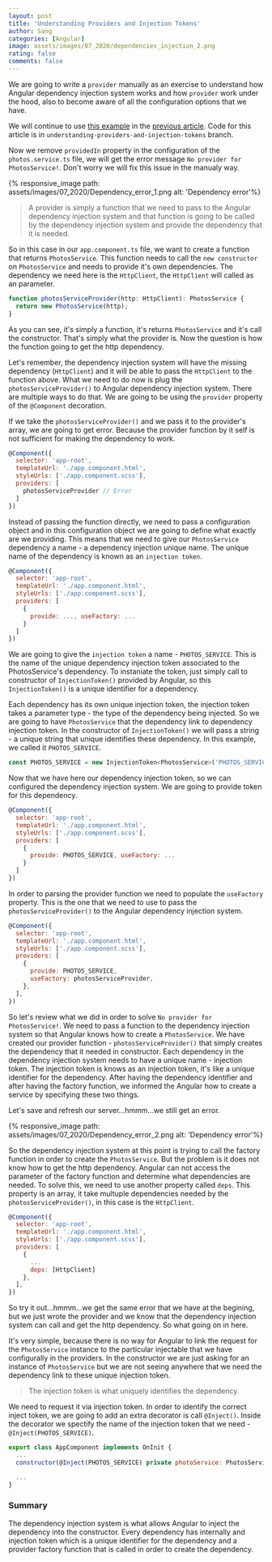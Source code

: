 ```yaml
---
layout: post
title: 'Understanding Providers and Injection Tokens'
author: Sang
categories: [Angular]
image: assets/images/07_2020/dependencies_injection_2.png
rating: false
comments: false
---
```


We are going to write a `provider` manually as an exercise to understand how Angular dependency injection system works and how `provider` work under the hood, also to become aware of all the configuration options that we have.

We will continue to use [this example](https://github.com/ngocsangyem/angular-dependencies-injection-demo) in the [previous article](/Angular-Dependency-Injection/). Code for this article is in `understanding-providers-and-injection-tokens` branch.

Now we remove `providedIn` property in the configuration of the `photos.service.ts` file, we will get the error message `No provider for PhotosService!`. Don't worry we will fix this issue in the manualy way.

{% responsive_image path: assets/images/07_2020/Dependency_error_1.png alt: 'Dependency error'%}

> A provider is simply a function that we need to pass to the Angular dependency injection system and that function is going to be called by the dependency injection system and provide the dependency that it is needed.

So in this case in our `app.component.ts` file, we want to create a function that returns `PhotosService`. This function needs to call the `new constructor` on `PhotosService` and needs to provide it's own dependencies. The dependency we need here is the `HttpClient`, the `HttpClient` will called as an parameter.

```javascript
function photosServiceProvider(http: HttpClient): PhotosService {
  return new PhotosService(http);
}
```

As you can see, it's simply a function, it's returns `PhotosService` and it's call the constructor. That's simply what the provider is. Now the question is how the function going to get the http dependency.

Let's remember, the dependency injection system will have the missing dependency (`HttpClient`) and it will be able to pass the `HttpClient` to the function above. What we need to do now is plug the `photosServiceProvider()` to Angular dependency injection system. There are multiple ways to do that. We are going to be using the `provider` property of the `@Component` decoration.

If we take the `photosServiceProvider()` and we pass it to the provider's array, we are going to get error. Because the provider function by it self is not sufficient for making the dependency to work.

```javascript
@Component({
  selector: 'app-root',
  templateUrl: './app.component.html',
  styleUrls: ['./app.component.scss'],
  providers: [
    photosServiceProvider // Error
  ]
})
```

Instead of passing the function directly, we need to pass a configuration object and in this configuration object we are going to define what exactly are we providing. This means that we need to give our `PhotosService` dependency a name - a dependency injection unique name. The unique name of the dependency is known as an `injection token`.

```javascript
@Component({
  selector: 'app-root',
  templateUrl: './app.component.html',
  styleUrls: ['./app.component.scss'],
  providers: [
    {
      provide: ..., useFactory: ...
    }
  ]
})
```

We are going to give the `injection token` a name - `PHOTOS_SERVICE`. This is the name of the unique dependency injection token associated to the PhotosService's dependency. To instaniate the token, just simply call to constructor of `InjectionToken()` provided by Angular, so this `InjectionToken()` is a unique identifier for a dependency.

Each dependency has its own unique injection token, the injection token takes a parameter type - the type of the dependency being injected. So we are going to have `PhotosService` that the dependency link to dependency injection token. In the constructor of `InjectionToken()` we will pass a string - a unique string that unique identifies these dependency. In this example, we called it `PHOTOS_SERVICE`.

```javascript
const PHOTOS_SERVICE = new InjectionToken<PhotosService>('PHOTOS_SERVICE');
```

Now that we have here our dependency injection token, so we can configured the dependency injection system. We are going to provide token for this dependency.

```javascript
@Component({
  selector: 'app-root',
  templateUrl: './app.component.html',
  styleUrls: ['./app.component.scss'],
  providers: [
    {
      provide: PHOTOS_SERVICE, useFactory: ...
    }
  ]
})
```
In order to parsing the provider function we need to populate the `useFactory` property. This is the one that we need to use to pass the `photosServiceProvider()` to the Angular dependency injection system.

```javascript
@Component({
  selector: 'app-root',
  templateUrl: './app.component.html',
  styleUrls: ['./app.component.scss'],
  providers: [
    {
      provide: PHOTOS_SERVICE,
      useFactory: photosServiceProvider,
    },
  ],
})
```

So let's review what we did in order to solve `No provider for PhotosService!`. We need to pass a function to the dependency injection system so that Angular knows how to create a `PhotosService`. We have created our provider function - `photosServiceProvider()` that simply creates the dependency that it needed in constructor. Each dependency in the dependency injection system needs to have a unique name - injection token. The injection token is knows as an injection token, it's like a unique identifier for the dependency. After having the dependency identifier and after having the factory function, we informed the Angular how to create a service by specifying these two things.

Let's save and refresh our server...hmmm...we still get an error.

{% responsive_image path: assets/images/07_2020/Dependency_error_2.png alt: 'Dependency error'%}

So the dependency injection system at this point is trying to call the factory function in order to create the `PhotosService`. But the problem is it does not know how to get the http dependency. Angular can not access the parameter of the factory function and determine what dependencies are needed. To solve this, we need to use another property called `deps`. This property is an array, it take multuple dependencies needed by the `photosServiceProvider()`, in this case is the `HttpClient`.

```javascript
@Component({
  selector: 'app-root',
  templateUrl: './app.component.html',
  styleUrls: ['./app.component.scss'],
  providers: [
    {
      ...
      deps: [HttpClient]
    },
  ],
})
```

So try it out...hmmm...we get the same error that we have at the begining, but we just wrote the provider and we know that the dependency injection system can call and get the http dependency. So what going on in here.

It's very simple, because there is no way for Angular to link the request for the `PhotosService` instance to the particular injectable that we have configurally in the providers. In the constructor we are just asking for an instance of `PhotosService` but we are not seeing anywhere that we need the dependency link to these unique injection token.

> The injection token is what uniquely identifies the dependency.

We need to request it via injection token. In order to identify the correct inject token, we are going to add an extra decorator is call `@Inject()`. Inside the decorator we spectify the name of the injection token that we need -  `@Inject(PHOTOS_SERVICE)`.

```javascript
export class AppComponent implements OnInit {
  ...
  constructor(@Inject(PHOTOS_SERVICE) private photoService: PhotosService) {}

  ...
}
```

### Summary

The dependency injection system is what allows Angular to inject the dependency into the constructor. Every dependency has internally and injection token which is a unique identifier for the dependency and a provider factory function that is called in order to create the dependency.